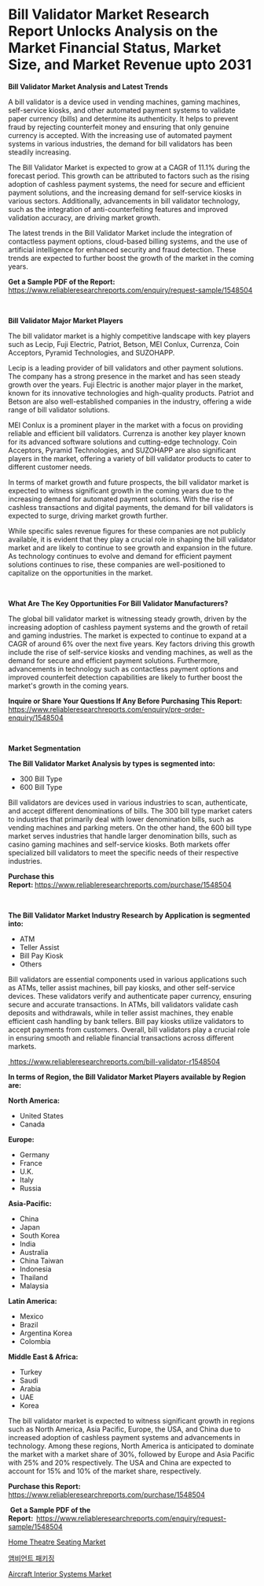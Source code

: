 <p><h1>Bill Validator Market Research Report Unlocks Analysis on the Market Financial Status, Market Size, and Market Revenue upto 2031</h1></p><p><strong>Bill Validator Market Analysis and Latest Trends</strong></p>
<p><p>A bill validator is a device used in vending machines, gaming machines, self-service kiosks, and other automated payment systems to validate paper currency (bills) and determine its authenticity. It helps to prevent fraud by rejecting counterfeit money and ensuring that only genuine currency is accepted. With the increasing use of automated payment systems in various industries, the demand for bill validators has been steadily increasing.</p><p>The Bill Validator Market is expected to grow at a CAGR of 11.1% during the forecast period. This growth can be attributed to factors such as the rising adoption of cashless payment systems, the need for secure and efficient payment solutions, and the increasing demand for self-service kiosks in various sectors. Additionally, advancements in bill validator technology, such as the integration of anti-counterfeiting features and improved validation accuracy, are driving market growth.</p><p>The latest trends in the Bill Validator Market include the integration of contactless payment options, cloud-based billing systems, and the use of artificial intelligence for enhanced security and fraud detection. These trends are expected to further boost the growth of the market in the coming years.</p></p>
<p><strong>Get a Sample PDF of the Report:&nbsp;</strong> <a href="https://www.reliableresearchreports.com/enquiry/request-sample/1548504">https://www.reliableresearchreports.com/enquiry/request-sample/1548504</a></p>
<p>&nbsp;</p>
<p><strong>Bill Validator Major Market Players</strong></p>
<p><p>The bill validator market is a highly competitive landscape with key players such as Lecip, Fuji Electric, Patriot, Betson, MEI Conlux, Currenza, Coin Acceptors, Pyramid Technologies, and SUZOHAPP. </p><p>Lecip is a leading provider of bill validators and other payment solutions. The company has a strong presence in the market and has seen steady growth over the years. Fuji Electric is another major player in the market, known for its innovative technologies and high-quality products. Patriot and Betson are also well-established companies in the industry, offering a wide range of bill validator solutions.</p><p>MEI Conlux is a prominent player in the market with a focus on providing reliable and efficient bill validators. Currenza is another key player known for its advanced software solutions and cutting-edge technology. Coin Acceptors, Pyramid Technologies, and SUZOHAPP are also significant players in the market, offering a variety of bill validator products to cater to different customer needs.</p><p>In terms of market growth and future prospects, the bill validator market is expected to witness significant growth in the coming years due to the increasing demand for automated payment solutions. With the rise of cashless transactions and digital payments, the demand for bill validators is expected to surge, driving market growth further.</p><p>While specific sales revenue figures for these companies are not publicly available, it is evident that they play a crucial role in shaping the bill validator market and are likely to continue to see growth and expansion in the future. As technology continues to evolve and demand for efficient payment solutions continues to rise, these companies are well-positioned to capitalize on the opportunities in the market.</p></p>
<p>&nbsp;</p>
<p><strong>What Are The Key Opportunities For Bill Validator Manufacturers?</strong></p>
<p><p>The global bill validator market is witnessing steady growth, driven by the increasing adoption of cashless payment systems and the growth of retail and gaming industries. The market is expected to continue to expand at a CAGR of around 6% over the next five years. Key factors driving this growth include the rise of self-service kiosks and vending machines, as well as the demand for secure and efficient payment solutions. Furthermore, advancements in technology such as contactless payment options and improved counterfeit detection capabilities are likely to further boost the market's growth in the coming years.</p></p>
<p><strong>Inquire or Share Your Questions If Any Before Purchasing This Report:</strong> <a href="https://www.reliableresearchreports.com/enquiry/pre-order-enquiry/1548504">https://www.reliableresearchreports.com/enquiry/pre-order-enquiry/1548504</a></p>
<p>&nbsp;</p>
<p><strong>Market Segmentation</strong></p>
<p><strong>The Bill Validator Market Analysis by types is segmented into:</strong></p>
<p><ul><li>300 Bill Type</li><li>600 Bill Type</li></ul></p>
<p><p>Bill validators are devices used in various industries to scan, authenticate, and accept different denominations of bills. The 300 bill type market caters to industries that primarily deal with lower denomination bills, such as vending machines and parking meters. On the other hand, the 600 bill type market serves industries that handle larger denomination bills, such as casino gaming machines and self-service kiosks. Both markets offer specialized bill validators to meet the specific needs of their respective industries.</p></p>
<p><strong>Purchase this Report:&nbsp;</strong><a href="https://www.reliableresearchreports.com/purchase/1548504">https://www.reliableresearchreports.com/purchase/1548504</a></p>
<p>&nbsp;</p>
<p><strong>The Bill Validator Market Industry Research by Application is segmented into:</strong></p>
<p><ul><li>ATM</li><li>Teller Assist</li><li>Bill Pay Kiosk</li><li>Others</li></ul></p>
<p><p>Bill validators are essential components used in various applications such as ATMs, teller assist machines, bill pay kiosks, and other self-service devices. These validators verify and authenticate paper currency, ensuring secure and accurate transactions. In ATMs, bill validators validate cash deposits and withdrawals, while in teller assist machines, they enable efficient cash handling by bank tellers. Bill pay kiosks utilize validators to accept payments from customers. Overall, bill validators play a crucial role in ensuring smooth and reliable financial transactions across different markets.</p></p>
<p><a href="https://www.reliableresearchreports.com/bill-validator-r1548504">&nbsp;https://www.reliableresearchreports.com/bill-validator-r1548504</a></p>
<p><strong>In terms of Region, the Bill Validator Market Players available by Region are:</strong></p>
<p>
    <p> <strong> North America: </strong>
        <ul>
            <li>United States</li>
            <li>Canada</li>
        </ul>
        </p> 
    <p> <strong> Europe: </strong>
        <ul>
            <li>Germany</li>
            <li>France</li>
            <li>U.K.</li>
            <li>Italy</li>
            <li>Russia</li>
        </ul>
        </p> 
    <p> <strong> Asia-Pacific: </strong>
        <ul>
            <li>China</li>
            <li>Japan</li>
            <li>South Korea</li>
            <li>India</li>
            <li>Australia</li>
            <li>China Taiwan</li>
            <li>Indonesia</li>
            <li>Thailand</li>
            <li>Malaysia</li>
        </ul>
        </p> 
    <p> <strong> Latin America: </strong>
        <ul>
            <li>Mexico</li>
            <li>Brazil</li>
            <li>Argentina Korea</li>
            <li>Colombia</li>
        </ul>
        </p> 
    <p> <strong> Middle East & Africa: </strong>
        <ul>
            <li>Turkey</li>
            <li>Saudi</li>
            <li>Arabia</li>
            <li>UAE</li>
            <li>Korea</li>
        </ul>
    </p>
    </p>
<p><p>The bill validator market is expected to witness significant growth in regions such as North America, Asia Pacific, Europe, the USA, and China due to increased adoption of cashless payment systems and advancements in technology. Among these regions, North America is anticipated to dominate the market with a market share of 30%, followed by Europe and Asia Pacific with 25% and 20% respectively. The USA and China are expected to account for 15% and 10% of the market share, respectively.</p></p>
<p><strong>Purchase this Report: </strong><a href="https://www.reliableresearchreports.com/purchase/1548504">https://www.reliableresearchreports.com/purchase/1548504</a></p>
<p>&nbsp;<strong>Get a Sample PDF of the Report:&nbsp;&nbsp;</strong><a href="https://www.reliableresearchreports.com/enquiry/request-sample/1548504">https://www.reliableresearchreports.com/enquiry/request-sample/1548504</a></p>
<p><strong></strong></p>
<p><p><a href="https://github.com/timeliteaut/Market-Research-Report-List-2/blob/main/home-theatre-seating-market.md">Home Theatre Seating Market</a></p><p><a href="https://github.com/fernandotryO5lson96765/Market-Research-Report-List-1/blob/main/641006630672.md">앰비언트 패키징</a></p><p><a href="https://github.com/bobicer/Market-Research-Report-List-3/blob/main/aircraft-interior-systems-market.md">Aircraft Interior Systems Market</a></p></p>